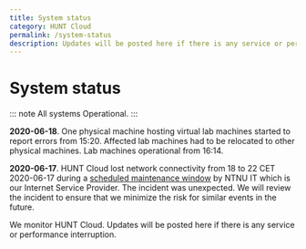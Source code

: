 ```yaml
---
title: System status
category: HUNT Cloud
permalink: /system-status
description: Updates will be posted here if there is any service or performance interruption.
---
```


# System status

::: note All systems
Operational.
:::

**2020-06-18**. One physical machine hosting virtual lab machines started to report errors from 15:20. Affected lab machines had to be relocated to other physical machines. Lab machines operational from 16:14.

**2020-06-17**. HUNT Cloud lost network connectivity from 18 to 22 CET 2020-06-17 during a [scheduled maintenance window](https://varsel.it.ntnu.no/post/740/) by NTNU IT which is our Internet Service Provider. The incident was unexpected. We will review the incident to ensure that we minimize the risk for similar events in the future.

We monitor HUNT Cloud. Updates will be posted here if there is any service or performance interruption.


